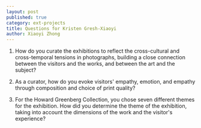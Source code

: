 ```yaml
---
layout: post
published: true
category: ext-projects
title: Questions for Kristen Gresh-Xiaoyi
author: Xiaoyi Zhong
---
```


1. How do you curate the exhibitions to reflect the cross-cultural and cross-temporal tensions in photographs, building a close connection between the visitors and the works, and between the art and the subject?

2. As a curator, how do you evoke visitors' empathy, emotion, and empathy through composition and choice of print quality?

3. For the Howard Greenberg Collection, you chose seven different themes for the exhibition. How did you determine the theme of the exhibition, taking into account the dimensions of the work and the visitor's experience?
